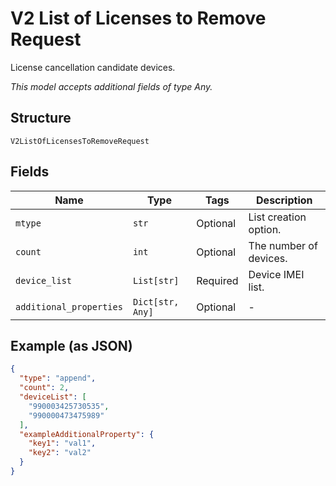 
# V2 List of Licenses to Remove Request

License cancellation candidate devices.

*This model accepts additional fields of type Any.*

## Structure

`V2ListOfLicensesToRemoveRequest`

## Fields

| Name | Type | Tags | Description |
|  --- | --- | --- | --- |
| `mtype` | `str` | Optional | List creation option. |
| `count` | `int` | Optional | The number of devices. |
| `device_list` | `List[str]` | Required | Device IMEI list. |
| `additional_properties` | `Dict[str, Any]` | Optional | - |

## Example (as JSON)

```json
{
  "type": "append",
  "count": 2,
  "deviceList": [
    "990003425730535",
    "990000473475989"
  ],
  "exampleAdditionalProperty": {
    "key1": "val1",
    "key2": "val2"
  }
}
```

